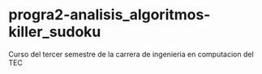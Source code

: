 # progra2-analisis_algoritmos-killer_sudoku
Curso del tercer semestre de la carrera de ingenieria en computacion del TEC
